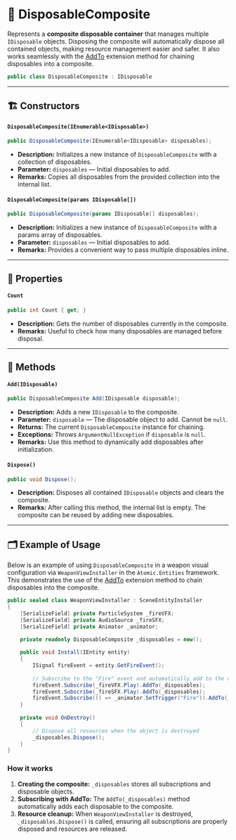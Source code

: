 # 🧩 DisposableComposite

Represents a **composite disposable container** that manages multiple `IDisposable` objects. Disposing the composite
will automatically dispose all contained objects, making resource management easier and safer. It also works seamlessly
with the [AddTo](Extensions.md/#addtoidisposable-disposablecomposite) extension method for chaining disposables into a
composite.

```csharp
public class DisposableComposite : IDisposable
```

---

## 🏗️ Constructors

#### `DisposableComposite(IEnumerable<IDisposable>)`

```csharp
public DisposableComposite(IEnumerable<IDisposable> disposables);
```

- **Description:** Initializes a new instance of `DisposableComposite` with a collection of disposables.
- **Parameter:** `disposables` — Initial disposables to add.
- **Remarks:** Copies all disposables from the provided collection into the internal list.

#### `DisposableComposite(params IDisposable[])`

```csharp
public DisposableComposite(params IDisposable[] disposables);
```

- **Description:** Initializes a new instance of `DisposableComposite` with a params array of disposables.
- **Parameter:** `disposables` — Initial disposables to add.
- **Remarks:** Provides a convenient way to pass multiple disposables inline.

---

## 🔑 Properties

#### `Count`

```csharp
public int Count { get; }
```

- **Description:** Gets the number of disposables currently in the composite.
- **Remarks:** Useful to check how many disposables are managed before disposal.

---

## 🏹 Methods

#### `Add(IDisposable)`

```csharp
public DisposableComposite Add(IDisposable disposable);
```

- **Description:** Adds a new `IDisposable` to the composite.
- **Parameter:** `disposable` — The disposable object to add. Cannot be `null`.
- **Returns:** The current `DisposableComposite` instance for chaining.
- **Exceptions:** Throws `ArgumentNullException` if `disposable` is `null`.
- **Remarks:** Use this method to dynamically add disposables after initialization.

#### `Dispose()`

```csharp
public void Dispose();
```

- **Description:** Disposes all contained `IDisposable` objects and clears the composite.
- **Remarks:** After calling this method, the internal list is empty. The composite can be reused by adding new
  disposables.

---

## 🗂 Example of Usage

Below is an example of using `DisposableComposite` in a weapon visual configuration via `WeaponViewInstaller` in the
`Atomic.Entities` framework. This demonstrates the use of
the [AddTo](Extensions.md/#addtoidisposable-disposablecomposite) extension method to chain disposables into the
composite.

```csharp
public sealed class WeaponViewInstaller : SceneEntityInstaller
{
    [SerializeField] private ParticleSystem _fireVFX;
    [SerializeField] private AudioSource _fireSFX;
    [SerializeField] private Animator _animator;

    private readonly DisposableComposite _disposables = new();
    
    public void Install(IEntity entity)
    {
        ISignal fireEvent = entity.GetFireEvent();
        
        // Subscribe to the "Fire" event and automatically add to the composite
        fireEvent.Subscribe(_fireVFX.Play).AddTo(_disposables);
        fireEvent.Subscribe(_fireSFX.Play).AddTo(_disposables);
        fireEvent.Subscribe(() => _animator.SetTrigger("Fire")).AddTo(_disposables);
    }
    
    private void OnDestroy()
    {
        // Dispose all resources when the object is destroyed
        _disposables.Dispose();
    }
}
```

### How it works

1. **Creating the composite:** `_disposables` stores all subscriptions and disposable objects.
2. **Subscribing with AddTo:** The `AddTo(_disposables)` method automatically adds each disposable to the composite.
3. **Resource cleanup:** When `WeaponViewInstaller` is destroyed, `_disposables.Dispose()` is called, ensuring all
   subscriptions are properly disposed and resources are released.
